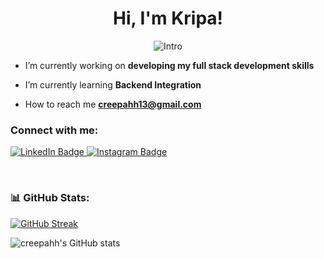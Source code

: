 <!-- <p align="left"> <img src="kripa-new.jpg" alt="creepahh" /> </p> -->

<h1 align="center">Hi, I'm Kripa!</h1>
<!-- <h3 align="center">A learner</h3> -->
<p align="center">
<img src="https://readme-typing-svg.herokuapp.com?vCenter=true&amp;lines=Stumbling+And+Learning+About+Web" alt="Intro" >

- I’m currently working on **developing my full stack development skills**

- I’m currently learning **Backend Integration**

- How to reach me **creepahh13@gmail.com**

<h3 align="left">Connect with me:</h3>
<div id="badges" >
  <a href="https://www.linkedin.com/in/krispyyy/">
    <img src="https://img.shields.io/badge/LinkedIn-blue?style=for-the-badge&logo=linkedin&logoColor=white" alt="LinkedIn Badge"/>
  </a>
  <a href="https://www.instagram.com/_krispyyy/">
    <img src="https://img.shields.io/badge/Instagram-%23E4405F.svg?style=for-the-badge&logo=Instagram&logoColor=white" alt="Instagram Badge"/>
  </a>
</div>

<p>&nbsp;</p>

### 📊 GitHub Stats:

[![GitHub Streak](https://streak-stats.demolab.com?user=creepahh&theme=radical&hide_border=true&border_radius=5)](https://git.io/streak-stats)

![creepahh's GitHub stats](https://github-readme-stats.vercel.app/api?username=creepahh&show_icons=true&theme=radical&hide_border=true&border_radius=5&hide=stars&count_private=true&card_width=500px&include_all_commits=true)
